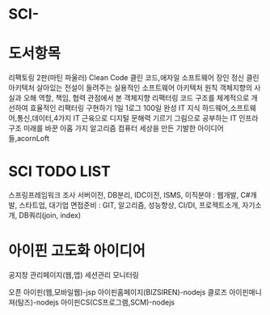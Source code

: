 # SCI-
# 도서항목
리팩토링 2판(마틴 파울러)
Clean Code 클린 코드,애자일 소프트웨어 장인 정신
클린 아키텍처 살아있는 전설이 들려주는 실용적인 소프트웨어 아키텍처 원칙
객체지향의 사실과 오해 역할, 책임, 협력 관점에서 본 객체지향
리팩터링 코드 구조를 체계적으로 개선하여 효율적인 리팩터링 구현하기
1일 1로그 100일 완성 IT 지식 하드웨어,소프트웨어,통신,데이터,4가지 IT 근육으로 디지털 문해력 기르기
그림으로 공부하는 IT 인프라 구조
미래를 바꾼 아홉 가지 알고리즘 컴퓨터 세상을 만든 기발한 아이디어들,acornLoft
# SCI TODO LIST
스프링프레임워크 조사
서버이전, DB분리, IDC이전, ISMS, 
이직분야 : 웹개발, C#개발, 스타트업, 대기업
면접준비 : GIT, 알고리즘, 성능향상, CI/DI, 프로젝트소개, 자기소개, DB쿼리(join, index)

# 아이핀 고도화 아이디어
공지창
관리페이지(웹,앱)
세션관리
모니터링

오픈
아이핀(웹,모바일웹)-jsp
아이핀홈페이지(BIZSIREN)-nodejs
클로즈
아이핀매니져(탐즈)-nodejs
아이핀CS(CS프로그램,SCM)-nodejs